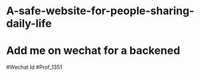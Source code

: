# A-safe-website-for-people-sharing-daily-life
# Add me on wechat for a backened
#Wechat Id 
#Prof_1351
